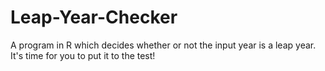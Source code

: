 # Leap-Year-Checker
A program in R which decides whether or not the input year is a leap year. It's time for you to put it to the test!

